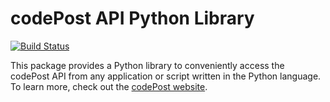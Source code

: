 # codePost API Python Library

[![Build Status](https://travis-ci.com/codepost-io/codePost-python.svg?branch=master)](https://travis-ci.com/codepost-io/codePost-python?branch=master)

This package provides a Python library to conveniently access the codePost API
from any application or script written in the Python language. To learn more, check out the [codePost website](https://codepost.io). 

<!--

[![Coverage Status](https://coveralls.io/repos/github/codepost-io/codePost-api-python/badge.svg?branch=master)](https://coveralls.io/github/codepost-io/codePost-api-python?branch=master)

The package provides a set of helper functions used to access the codePost API from applications written in the Python language.

## Documentation

This library implements helper methods to access the codePost API. Check out the [Python version of the codePost API docs](http://docs.codepost.io/?python#introduction).

## Installation

The recommended method to install this codePost API Python library, is to use pip:

```
pip install codePost-api
```

or for local development:

```
pip install --user codePost-api
```

## Usage

To use the functions available in this library, you must have a codePost API key. As of March 2019, to retrieve a codePost API key, you must be a administrator of a course on codePost. It will then be accessible from [https://codepost.io/settings](https://codepost.io/settings).

## Development

To start developing, install [pipenv](https://github.com/pypa/pipenv), then install all dependencies for this project:

    pipenv install --dev

Run all tests on all supported versions of Python which you have locally installed:

    make test

Run all tests for a specific Python version (modify `-e` according to your Python target):

    pipenv run tox -e py27

Run all tests in a single file for a specific Python version:

    pipenv run tox -e py27 -- tests/test_helpers.py

-->
